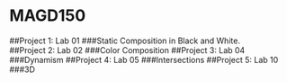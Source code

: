# MAGD150

##Project 1: Lab 01
  ###Static Composition in Black and White.  
##Project 2: Lab 02
  ###Color Composition 
##Project 3: Lab 04
  ###Dynamism
##Project 4: Lab 05
  ###Intersections
##Project 5: Lab 10
  ###3D
